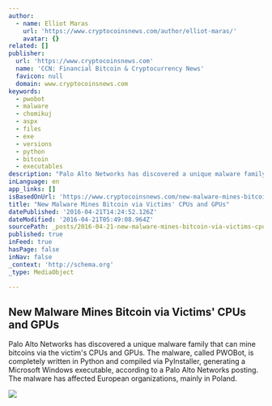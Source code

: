 ```yaml
---
author:
  - name: Elliot Maras
    url: 'https://www.cryptocoinsnews.com/author/elliot-maras/'
    avatar: {}
related: []
publisher:
  url: 'https://www.cryptocoinsnews.com'
  name: 'CCN: Financial Bitcoin & Cryptocurrency News'
  favicon: null
  domain: www.cryptocoinsnews.com
keywords:
  - pwobot
  - malware
  - chomikuj
  - aspx
  - files
  - exe
  - versions
  - python
  - bitcoin
  - executables
description: "Palo Alto Networks has discovered a unique malware family that can mine bitcoins via the victim's CPUs and GPUs. The malware, called PWOBot, is completely written in Python and compiled via PyInstaller, generating a Microsoft Windows executable, according to a Palo Alto Networks posting. The malware has affected European organizations, mainly in Poland."
inLanguage: en
app_links: []
isBasedOnUrl: 'https://www.cryptocoinsnews.com/new-malware-mines-bitcoin/'
title: "New Malware Mines Bitcoin via Victims' CPUs and GPUs"
datePublished: '2016-04-21T14:24:52.126Z'
dateModified: '2016-04-21T05:49:08.964Z'
sourcePath: _posts/2016-04-21-new-malware-mines-bitcoin-via-victims-cpus-and-gpus.md
published: true
inFeed: true
hasPage: false
inNav: false
_context: 'http://schema.org'
_type: MediaObject

---
```

<article style=""><h1>New Malware Mines Bitcoin via Victims' CPUs and GPUs</h1><p>Palo Alto Networks has discovered a unique malware family that can mine bitcoins via the victim's CPUs and GPUs. The malware, called PWOBot, is completely written in Python and compiled via PyInstaller, generating a Microsoft Windows executable, according to a Palo Alto Networks posting. The malware has affected European organizations, mainly in Poland.</p><img src="https://www.cryptocoinsnews.com/wp-content/uploads/2015/10/Bitcoin-mining.jpg" /></article>